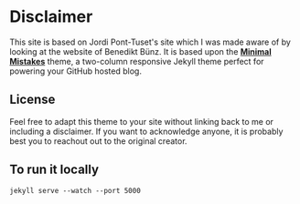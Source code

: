 # Disclaimer

This site is based on Jordi Pont-Tuset's site which I was made aware of by looking at the website of Benedikt Bünz. It is based upon the **[Minimal Mistakes](http://mmistakes.github.io/minimal-mistakes)** theme, a two-column responsive Jekyll theme perfect for powering your GitHub hosted blog.


## License

Feel free to adapt this theme to your site without linking back to me or including a disclaimer. If you want to acknowledge anyone, it is probably best you to reachout out to the original creator.  

## To run it locally
```
jekyll serve --watch --port 5000
```
